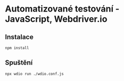 # Automatizované testování - JavaScript, Webdriver.io

## Instalace
`npm install`

## Spuštění
`npx wdio run ./wdio.conf.js`

